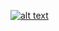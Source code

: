 

[![alt text](https://drive.google.com/file/d/1z7mmEGWkzlMUeOKKIjtU5jYmqEnau1Bx/view)](https://drive.google.com/file/d/1Hp7qZfNeBJJIeSYifVD0UX6aD4FXxm4h/view?usp=sharing)


